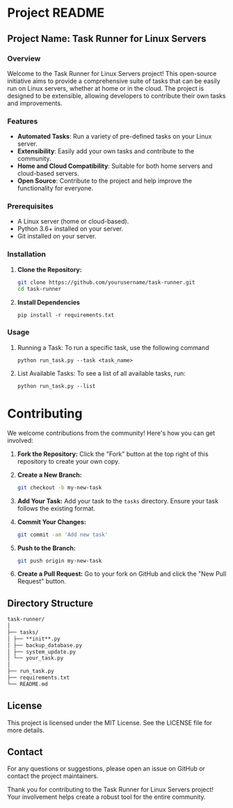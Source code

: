 # Project README

## Project Name: Task Runner for Linux Servers

### Overview

Welcome to the Task Runner for Linux Servers project! This open-source initiative aims to provide a comprehensive suite of tasks that can be easily run on Linux servers, whether at home or in the cloud. The project is designed to be extensible, allowing developers to contribute their own tasks and improvements.

### Features

- **Automated Tasks**: Run a variety of pre-defined tasks on your Linux server.
- **Extensibility**: Easily add your own tasks and contribute to the community.
- **Home and Cloud Compatibility**: Suitable for both home servers and cloud-based servers.
- **Open Source**: Contribute to the project and help improve the functionality for everyone.

### Prerequisites

- A Linux server (home or cloud-based).
- Python 3.6+ installed on your server.
- Git installed on your server.

### Installation

1. **Clone the Repository:**

   ```bash
   git clone https://github.com/yourusername/task-runner.git
   cd task-runner
   ```

1. **Install Dependencies**

   `pip install -r requirements.txt`

### Usage

1. Running a Task:
   To run a specific task, use the following command

   `python run_task.py --task <task_name>`

2. List Available Tasks:
   To see a list of all available tasks, run:

   `python run_task.py --list`

# Contributing

We welcome contributions from the community! Here's how you can get involved:

1. **Fork the Repository:** Click the "Fork" button at the top right of this repository to create your own copy.

2. **Create a New Branch:**

   ```bash
   git checkout -b my-new-task
   ```

3. **Add Your Task:** Add your task to the `tasks` directory. Ensure your task follows the existing format.

4. **Commit Your Changes:**

   ```bash
   git commit -am 'Add new task'
   ```

5. **Push to the Branch:**

   ```bash
   git push origin my-new-task
   ```

6. **Create a Pull Request:** Go to your fork on GitHub and click the "New Pull Request" button.

## Directory Structure

```markdown
task-runner/
│
├── tasks/
│ ├── **init**.py
│ ├── backup_database.py
│ ├── system_update.py
│ └── your_task.py
│
├── run_task.py
├── requirements.txt
└── README.md
```

## License

This project is licensed under the MIT License. See the LICENSE file for more details.

## Contact

For any questions or suggestions, please open an issue on GitHub or contact the project maintainers.

Thank you for contributing to the Task Runner for Linux Servers project! Your involvement helps create a robust tool for the entire community.
